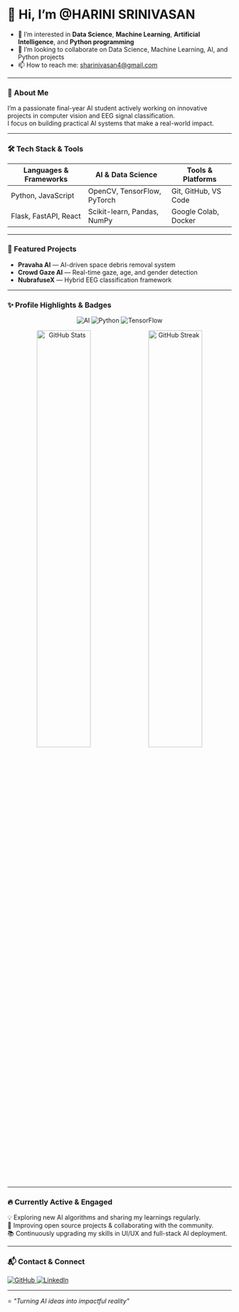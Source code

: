 # 👋 Hi, I’m @HARINI SRINIVASAN

- 👀 I’m interested in **Data Science**, **Machine Learning**, **Artificial Intelligence**, and **Python programming**   
- 💞️ I’m looking to collaborate on Data Science, Machine Learning, AI, and Python projects  
- 📫 How to reach me: [sharinivasan4@gmail.com](mailto:sharinivasan4@gmail.com)

---

### 💼 About Me

I’m a passionate final-year AI student actively working on innovative projects in computer vision and EEG signal classification.  
I focus on building practical AI systems that make a real-world impact.

---

### 🛠 Tech Stack & Tools

| Languages & Frameworks | AI & Data Science           | Tools & Platforms           |
|-----------------------|----------------------------|----------------------------|
| Python, JavaScript    | OpenCV, TensorFlow, PyTorch| Git, GitHub, VS Code       |
| Flask, FastAPI, React | Scikit-learn, Pandas, NumPy| Google Colab, Docker        |

---

### 📌 Featured Projects

- **Pravaha AI** — AI-driven space debris removal system  
- **Crowd Gaze AI** — Real-time gaze, age, and gender detection  
- **NubrafuseX** — Hybrid EEG classification framework  

---

### ✨ Profile Highlights & Badges

<p align="center">
  <img src="https://img.shields.io/badge/AI-Computer%20Vision-blue?style=for-the-badge&logo=opencv" alt="AI" />
  <img src="https://img.shields.io/badge/Python-3.11-3776AB?style=for-the-badge&logo=python&logoColor=white" alt="Python" />
  <img src="https://img.shields.io/badge/Deep%20Learning-TensorFlow-orange?style=for-the-badge&logo=tensorflow" alt="TensorFlow" />
</p>

<p align="center">
  <img src="https://github-readme-stats.vercel.app/api?username=S-Harini-772005&show_icons=true&theme=tokyonight" alt="GitHub Stats" width="49%" />
  <img src="https://github-readme-streak-stats.herokuapp.com/?user=S-Harini-772005&theme=tokyonight" alt="GitHub Streak" width="49%" />
</p>

---

### 🔥 Currently Active & Engaged

💡 Exploring new AI algorithms and sharing my learnings regularly.  
🚀 Improving open source projects & collaborating with the community.  
📚 Continuously upgrading my skills in UI/UX and full-stack AI deployment.

---

### 📬 Contact & Connect

<p>
  <a href="https://github.com/S-Harini-772005" target="_blank">
    <img src="https://img.shields.io/badge/GitHub-%23181717.svg?style=for-the-badge&logo=github&logoColor=white" alt="GitHub" />
  </a>
  <a href="https://www.linkedin.com/in/s-harini-vasan-49b39b2a1" target="_blank">
    <img src="https://img.shields.io/badge/LinkedIn-%230077B5.svg?style=for-the-badge&logo=linkedin&logoColor=white" alt="LinkedIn" />
  </a>
</p>

---

⭐ _"Turning AI ideas into impactful reality"_
